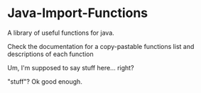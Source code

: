 # Java-Import-Functions
A library of useful functions for java.

Check the documentation for a copy-pastable functions list and descriptions of each function

Um, I'm supposed to say stuff here... right?

"stuff"? Ok good enough.
